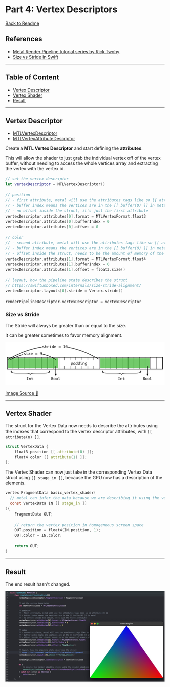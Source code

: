 # Part 4: Vertex Descriptors

[Back to Readme](../../README.md)

## References

- [Metal Render Pipeline tutorial series by Rick Twohy](https://www.youtube.com/playlist?list=PLEXt1-oJUa4BVgjZt9tK2MhV_DW7PVDsg)
- [Size vs Stride in Swift](https://swiftunboxed.com/internals/size-stride-alignment/)

---

## Table of Content

- [Vertex Descriptor](#vertex-descriptor)
- [Vertex Shader](#vertex-shader)
- [Result](#result)

---

## Vertex Descriptor

- [MTLVertexDescriptor](https://developer.apple.com/documentation/metal/mtlvertexdescriptor)
- [MTLVertexAttributeDescriptor](https://developer.apple.com/documentation/metal/mtlvertexattributedescriptor)

Create a **MTL Vertex Descriptor** and start defining the **attributes**.

This will allow the shader to just grab the individual vertex off of the vertex buffer, without needing to access the whole vertices array and extracting the vertex with the vertex id.

```swift
// set the vertex descriptor
let vertexDescriptor = MTLVertexDescriptor()

// position
// - first attribute, metal will use the attributes tags like so [[ attribute(0) ]]
// - buffer index means the vertices are in the [[ buffer(0) ]] in metal
// - no offset inside the struct, it's just the first attribute
vertexDescriptor.attributes[0].format = MTLVertexFormat.float3
vertexDescriptor.attributes[0].bufferIndex = 0
vertexDescriptor.attributes[0].offset = 0

// color
// - second attribute, metal will use the attributes tags like so [[ attribute(1) ]]
// - buffer index means the vertices are in the [[ buffer(0) ]] in metal
// - offset inside the struct, needs to be the amount of memory of the position, in bytes
vertexDescriptor.attributes[1].format = MTLVertexFormat.float4
vertexDescriptor.attributes[1].bufferIndex = 0
vertexDescriptor.attributes[1].offset = float3.size()

// layout, how the pipeline state describes the struct
// https://swiftunboxed.com/internals/size-stride-alignment/
vertexDescriptor.layouts[0].stride = Vertex.stride()

renderPipelineDescriptor.vertexDescriptor = vertexDescriptor
```

### Size vs Stride

The Stride will always be greater than or equal to the size.

It can be greater sometimes to favor memory alignment.

![Picture](./1.png)

[Image Source 🔗](https://swiftunboxed.com/internals/size-stride-alignment/)

---

## Vertex Shader

The struct for the Vertex Data now needs to describe the attributes using the indexes that correspond to the vertex descriptor attributes, with `[[ attribute(n) ]]`.

```c
struct VertexData {
    float3 position [[ attribute(0) ]];
    float4 color [[ attribute(1) ]];
};
```

The Vertex Shader can now just take in the corresponding Vertex Data struct using `[[ stage_in ]]`, because the GPU now has a description of the elements.

```c
vertex FragmentData basic_vertex_shader(
  // metal can infer the data because we are describing it using the vertex descriptor
  const VertexData IN [[ stage_in ]]
){
    FragmentData OUT;

    // return the vertex position in homogeneous screen space
    OUT.position = float4(IN.position, 1);
    OUT.color = IN.color;

    return OUT;
}
```

---

## Result

The end result hasn't changed.

![Picture](./2.jpg)
